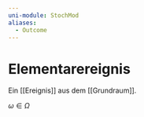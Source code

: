 ```yaml
---
uni-module: StochMod
aliases:
  - Outcome
---
```


# Elementarereignis

Ein [[Ereignis]] aus dem [[Grundraum]].

$\omega \in  \Omega$
